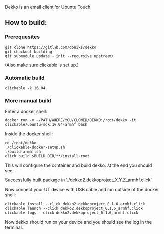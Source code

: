 Dekko is an email client for Ubuntu Touch

## How to build:
### Prerequesites

```
git clone https://gitlab.com/doniks/dekko
git checkout building
git submodule update --init --recursive upstream/
```
(Also make sure clickable is set up.)

### Automatic build
```
clickable -k 16.04
```

### More manual build
Enter a docker shell:

```
docker run -v ~/PATH/WHERE/YOU/CLONED/DEKKO:/root/dekko -it clickable/ubuntu-sdk:16.04-armhf bash
```

Inside the docker shell:

```
cd /root/dekko
./clickable-docker-setup.sh
./build-armhf.sh
click build $BUILD_DIR/**/install-root
```

This will configure the container and build dekko. At the end you should see:

Successfully built package in './dekko2.dekkoproject_X.Y.Z_armhf.click'.

Now connect your UT device with USB cable and run outside of the docker shell:

```
clickable install --click dekko2.dekkoproject_0.1.6_armhf.click
clickable launch --click dekko2.dekkoproject_0.1.6_armhf.click
clickable logs --click dekko2.dekkoproject_0.1.6_armhf.click
```

Now dekko should run on your device and you should see the log in the terminal.

